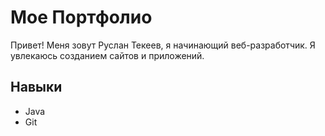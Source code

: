 # Мое Портфолио
Привет! Меня зовут Руслан Текеев, я начинающий веб-разработчик. Я увлекаюсь созданием сайтов и приложений.

## Навыки
- Java
- Git


